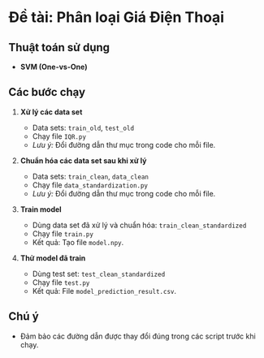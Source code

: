 # Đề tài: Phân loại Giá Điện Thoại

## Thuật toán sử dụng
- **SVM (One-vs-One)**

## Các bước chạy

1. **Xử lý các data set**
   - Data sets: `train_old`, `test_old`
   - Chạy file `IQR.py`
   - *Lưu ý:* Đổi đường dẫn thư mục trong code cho mỗi file.

2. **Chuẩn hóa các data set sau khi xử lý**
   - Data sets: `train_clean`, `data_clean`
   - Chạy file `data_standardization.py`
   - *Lưu ý:* Đổi đường dẫn thư mục trong code cho mỗi file.

3. **Train model**
   - Dùng data set đã xử lý và chuẩn hóa: `train_clean_standardized`
   - Chạy file `train.py`
   - Kết quả: Tạo file `model.npy`.

4. **Thử model đã train**
   - Dùng test set: `test_clean_standardized`
   - Chạy file `test.py`
   - Kết quả: File `model_prediction_result.csv`.

## Chú ý
- Đảm bảo các đường dẫn được thay đổi đúng trong các script trước khi chạy.
